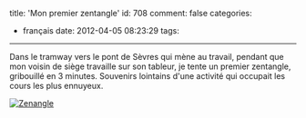 title: 'Mon premier zentangle'
id: 708
comment: false
categories:
  - français
date: 2012-04-05 08:23:29
tags:
---

Dans le tramway vers le pont de Sèvres qui mène au travail, pendant que mon voisin de siège travaille sur son tableur, je tente un premier zentangle, gribouillé en 3 minutes. Souvenirs lointains d'une activité qui occupait les cours les plus ennuyeux.

[![](http://farcy.me/wp-content/uploads/2012/04/Skitch-2012-04-05-060329-+0000.png "Zenangle")](http://farcy.me/wp-content/uploads/2012/04/Skitch-2012-04-05-060329-+0000.png)